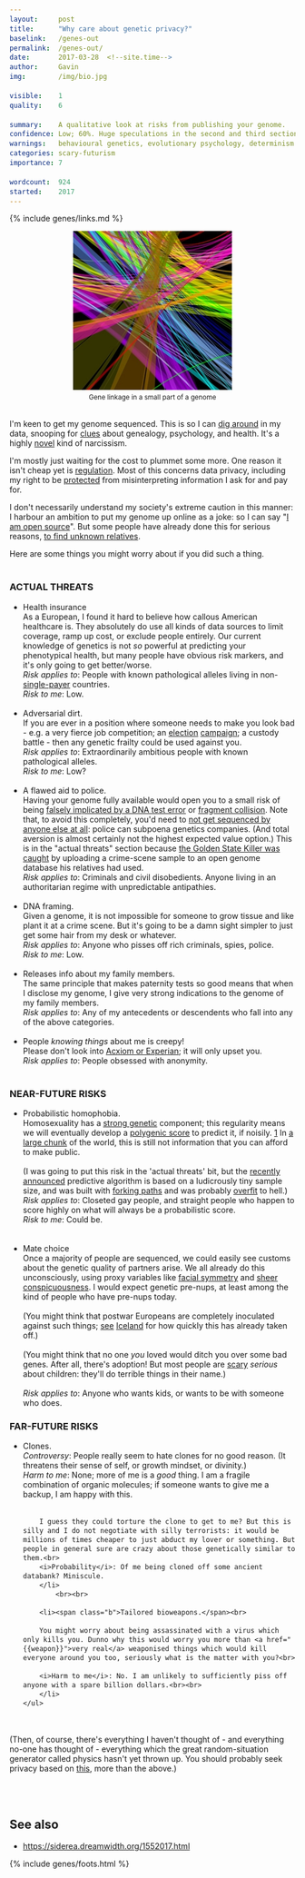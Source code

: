 ```yaml
---
layout:     post
title:      "Why care about genetic privacy?"
baselink:   /genes-out
permalink:  /genes-out/
date:       2017-03-28  <!--site.time-->
author:     Gavin   
img:		/img/bio.jpg

visible:    1
quality:    6

summary:    A qualitative look at risks from publishing your genome.
confidence:	Low; 60%. Huge speculations in the second and third sections.
warnings:   behavioural genetics, evolutionary psychology, determinism
categories: scary-futurism
importance: 7

wordcount: 	924
started:    2017
---
```



{%	include genes/links.md	%} 

<div align="center">
	<img src="/img/bio.jpg" /><br>
	<small>Gene linkage in a small part of a genome</small>
</div>
<br>


I'm keen to get my genome sequenced. This is so I can [dig around][open] in my data, snooping for [clues][snp] about genealogy, psychology, and health. It's a highly [novel][diy] kind of narcissism.

I'm mostly just waiting for the cost to plummet some more. One reason it isn't cheap yet is [regulation][regs]. Most of this concerns data privacy, including my right to be [protected][alex] from misinterpreting information I ask for and pay for. 

I don't necessarily understand my society's extreme caution in this manner: I harbour an ambition to put my genome up online as a joke: so I can say "[I am open source][ftp]". But some people have already done this for serious reasons, <a href="{{ged}}">to find unknown relatives</a>.

Here are some things you might worry about if you did such a thing.<br><br>


<div class="accordion">
	<h3>ACTUAL THREATS</h3>
	<div>
		<ul>
			<li>
				<span class="b">Health insurance</span> <br>
				As a European, I found it hard to believe how callous American healthcare is. They absolutely do use all kinds of data sources to limit coverage, ramp up cost, or exclude people entirely. Our current knowledge of genetics is not <i>so</i> powerful at predicting your phenotypical health, but many people have obvious risk markers, and it's only going to get better/worse. <br>
				<i>Risk applies to</i>: People with known pathological alleles living in non-<a href="{{singleton}}">single-payer</a> countries.<br>
				<i>Risk to me</i>: Low.</li>
				<br>
			<li>
				<span class="b">Adversarial dirt.</span>
				<br> 
				If you are ever in a position where someone needs to make you look bad - e.g. a very fierce job competition; an <a href="{{trump}}">election</a> <a href="{{hidden}}">campaign</a>; a custody battle - then any genetic frailty could be used against you.<br>
				<i>Risk applies to</i>: Extraordinarily ambitious people with known pathological alleles.<br>
				<i>Risk to me</i>: Low?
			</li>
			<br>
			<li>
				<span class="b">A flawed aid to police.</span><br>
				Having your genome fully available would open you to a small risk of being <a href="{{falsePos}}">falsely implicated by a DNA test error</a> or <a href="{{collision}}">fragment collision</a>. Note that, to avoid this completely, you'd need to <a href="{{warrant}}">not get sequenced by anyone else at all</a>: police can subpoena genetics companies. (And total aversion is almost certainly not the highest expected value option.) This is in the "actual threats" section because <a href="{{goldenkiller}}">the Golden State Killer was caught</a> by uploading a crime-scene sample to an open genome database his relatives had used.<br>
				<i>Risk applies to</i>: Criminals and civil disobedients. Anyone living in an authoritarian regime with unpredictable antipathies.
			</li>
				<br>
			<li>
				<span class="b">DNA framing.</span><br>
				Given a genome, it is not impossible for someone to grow tissue and like plant it at a crime scene. But it's going to be a damn sight simpler to just get some hair from my desk or whatever.<br>
				<i>Risk applies to</i>: Anyone who pisses off rich criminals, spies, police.<br>
				<i>Risk to me</i>: Low.
			</li>
			<br>
			<li><span class="b">Releases info about my family members.</span>
				<br>
				The same principle that makes paternity tests so good means that when I disclose my genome, I give very strong indications to the genome of my family members.<br>
				<i>Risk applies to</i>: Any of my antecedents or descendents who fall into any of the above categories.
			</li>
			<br>			
			<li>
				<span class="b">People <i>knowing things</i> about me is creepy!</span><br>
				Please don't look into <a href="{{broker}}">Acxiom or Experian</a>; it will only upset you.<br>
				<i>Risk applies to</i>: People obsessed with anonymity.
			</li>
			<br>
		</ul>
	</div>


<h3>NEAR-FUTURE RISKS</h3>
<div>
	<ul>
		<li>
			<span class="b">Probabilistic homophobia</span>. <br> 
			Homosexuality has a <a href="{{lg}}">strong genetic</a> component; this regularity means we will eventually develop a <a href="{{score}}">polygenic score</a> to predict it, if noisily. <a href="#fn:1" id="fnref:1">1</a>
			In <a href="{{chunk}}">a large chunk</a> of the world, this is still not information that you can afford to make public. 
			<br><br>
			(I was going to put this risk in the 'actual threats' bit, but the <a href="{{credulous}}">recently</a> <a href="{{atlan}}">announced</a> predictive algorithm is based on a ludicrously tiny sample size, and was built with <a href="{{fork}}">forking paths</a> and was probably <a href="{{fit}}">overfit</a> to hell.)
			<br>
			<i>Risk applies to</i>: Closeted gay people, and straight people who happen to score highly on what will always be a probabilistic score.<br>
			<i>Risk to me</i>: Could be.
		</li>
			<br><br>
		<li>
			<span class="b">Mate choice</span> 
			<br>
			Once a majority of people are sequenced, we could easily see customs about the genetic quality of partners arise. We all already do this unconsciously, using proxy variables like <a href="{{symm}}">facial symmetry</a> and <a href="{{philo}}">sheer</a> <a href="{{signalling}}">conspicuousness</a>. I would expect genetic pre-nups, at least among the kind of people who have pre-nups today. 
			<br><br>
			(You might think that postwar Europeans are completely inoculated against such things; <a href="{{app}}">see</a> <a href="{{bomp}}">Iceland</a> for how quickly this has already taken off.)
			<br><br>
			(You might think that no one <i>you</i> loved would ditch you over some bad genes. After all, there's adoption! But most people are <a href="{{hyst}}">scary</a> <i>serious</i> about children: they'll do terrible things in their name.)
			<br><br>
			<i>Risk applies to</i>: Anyone who wants kids, or wants to be with someone who does. 
		</li>
	</ul>
</div>

<h3>FAR-FUTURE RISKS</h3>
<div>
	<ul>
		<li><span class="b">Clones.</span><br>
		<i>Controversy</i>: People really seem to hate clones for no good reason. (It threatens their sense of self, or growth mindset, or divinity.)<br>
		<i>Harm to me</i>: None; more of me is a <i>good</i> thing. I am a fragile combination of organic molecules; if someone wants to give me a backup, I am happy with this.<br><br> 

		I guess they could torture the clone to get to me? But this is silly and I do not negotiate with silly terrorists: it would be millions of times cheaper to just abduct my lover or something. But people in general sure are crazy about those genetically similar to them.<br> 
		<i>Probability</i>: Of me being cloned off some ancient databank? Miniscule.
		</li>
			<br><br>

		<li><span class="b">Tailored bioweapons.</span><br>

		You might worry about being assassinated with a virus which only kills you. Dunno why this would worry you more than <a href="{{weapon}}">very real</a> weaponised things which would kill everyone around you too, seriously what is the matter with you?<br>

		<i>Harm to me</i>: No. I am unlikely to sufficiently piss off anyone with a spare billion dollars.<br><br> 
		</li>
	</ul>
</div>
</div>

<br><br>
(Then, of course, there's everything I haven't thought of - and everything no-one has thought of - everything which the great random-situation generator called physics hasn't yet thrown up. You should probably seek privacy based on [this][Chester], more than the above.)

<br><br>

[ftp]:		ftp://ftp.ncbi.nih.gov/genomes/H_sapiens
[snp]: 		http://www.snpedia.com/index.php/SNPedia:FAQ
[diy]:		https://en.wikipedia.org/wiki/Do-it-yourself_biology
[open]:		https://www.open-bio.org/wiki/Main_Page
[regs]:		https://en.wikipedia.org/wiki/23andMe#FDA
[alex]:		http://slatestarcodex.com/2013/11/26/a-letter-i-will-probably-send-to-the-fda/
[weapon]:	https://en.wikipedia.org/wiki/List_of_U.S._biological_weapons_topics#Weaponized_biological_agents
[Chester]:			https://en.wikipedia.org/wiki/G._K._Chesterton#Chesterton.27s_fence



## See also

* https://siderea.dreamwidth.org/1552017.html


{%  include genes/foots.html %}


